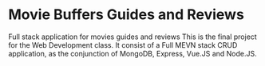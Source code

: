 # Movie Buffers Guides and Reviews
Full stack application for movies guides and reviews
This is the final project for the Web Development class. 
It consist of a Full MEVN stack CRUD application, as the conjunction of MongoDB, Express, Vue.JS and Node.JS.

